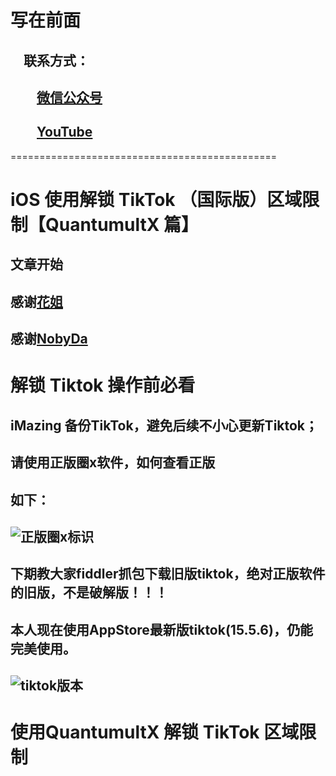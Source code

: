#

# 写在前面

## &emsp;联系方式：  

## &emsp;&emsp;<u>[微信公众号](https://raw.githubusercontent.com/ssooenftzero/0X/master/YouTube/icon/%E5%BE%AE%E4%BF%A1%E5%85%AC%E4%BC%97%E5%8F%B7.JPG)</u>

## &emsp;&emsp;<u>[YouTube](https://www.youtube.com/channel/UCS6QM2n96qXmqURNikf3ceA?view_as=subscriber)</u>
==============================================		
#

# iOS 使用解锁 TikTok （国际版）区域限制【QuantumultX 篇】

## 文章开始

## 感谢[花姐](https://github.com/ConnersHua/Profiles)

## 感谢[NobyDa](https://github.com/NobyDa)

# 解锁 Tiktok 操作前必看

## iMazing 备份TikTok，避免后续不小心更新Tiktok；

## 请使用正版圈x软件，如何查看正版

## 如下：

## ![正版圈x标识](https://raw.githubusercontent.com/ssooenftzero/0X/master/YouTube/icon/zbbs.png)

## 下期教大家fiddler抓包下载旧版tiktok，绝对正版软件的旧版，不是破解版！！！

## 本人现在使用AppStore最新版tiktok(15.5.6)，仍能完美使用。

## ![tiktok版本](https://raw.githubusercontent.com/ssooenftzero/0X/master/YouTube/icon/tiktok.png)

# 使用QuantumultX 解锁 TikTok 区域限制





